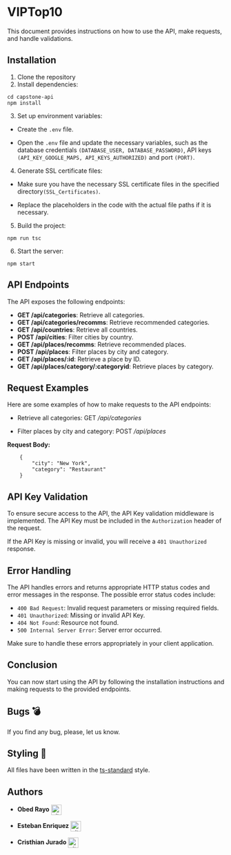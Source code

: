 # VIPTop10

This document provides instructions on how to use the API, make requests, and handle validations.

## Installation

1. Clone the repository
2. Install dependencies:

```
cd capstone-api
npm install
```


3. Set up environment variables:

- Create the `.env` file.

- Open the `.env` file and update the necessary variables, such as the database credentials `(DATABASE_USER, DATABASE_PASSWORD)`, API keys `(API_KEY_GOOGLE_MAPS, API_KEYS_AUTHORIZED)` and port `(PORT)`.

4. Generate SSL certificate files:

- Make sure you have the necessary SSL certificate files in the specified directory`(SSL_Certificates)`.

- Replace the placeholders in the code with the actual file paths if it is necessary.

5. Build the project:

```
npm run tsc
```

6. Start the server:

```
npm start
```

## API Endpoints

The API exposes the following endpoints:

- **GET /api/categories**: Retrieve all categories.
- **GET /api/categories/recomms**: Retrieve recommended categories.
- **GET /api/countries**: Retrieve all countries.
- **POST /api/cities**: Filter cities by country.
- **GET /api/places/recomms**: Retrieve recommended places.
- **POST /api/places**: Filter places by city and category.
- **GET /api/places/:id**: Retrieve a place by ID.
- **GET /api/places/category/:categoryid**: Retrieve places by category.

## Request Examples

Here are some examples of how to make requests to the API endpoints:

- Retrieve all categories:
GET */api/categories*

- Filter places by city and category:
POST */api/places*

**Request Body:**
```
    {
        "city": "New York",
        "category": "Restaurant"
    }
```

## API Key Validation

To ensure secure access to the API, the API Key validation middleware is implemented. The API Key must be included in the `Authorization` header of the request.

If the API Key is missing or invalid, you will receive a `401 Unauthorized` response.

## Error Handling

The API handles errors and returns appropriate HTTP status codes and error messages in the response. The possible error status codes include:

- `400 Bad Request`: Invalid request parameters or missing required fields.
- `401 Unauthorized`: Missing or invalid API Key.
- `404 Not Found`: Resource not found.
- `500 Internal Server Error`: Server error occurred.

Make sure to handle these errors appropriately in your client application.

## Conclusion

You can now start using the API by following the installation instructions and making requests to the provided endpoints.

## Bugs :bomb:
If you find any bug, please, let us know.

## Styling :page_with_curl:
All files have been written in the [ts-standard](https://github.com/standard/ts-standard) style.

## Authors
* **Obed Rayo** <a href="https://github.com/ObedRav" rel="nofollow"><img align="center" alt="github" src="https://www.vectorlogo.zone/logos/github/github-tile.svg" height="24" /></a>

* **Esteban Enriquez** <a href="https://github.com/esteban-94" rel="nofollow"><img align="center" alt="github" src="https://www.vectorlogo.zone/logos/github/github-tile.svg" height="24" /></a>

* **Cristhian Jurado** <a href="https://github.com/Chrs-creyk" rel="nofollow"><img align="center" alt="github" src="https://www.vectorlogo.zone/logos/github/github-tile.svg" height="24" /></a>
